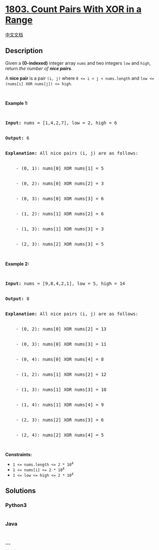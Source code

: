 # [1803. Count Pairs With XOR in a Range](https://leetcode.com/problems/count-pairs-with-xor-in-a-range)

[中文文档](/solution/1800-1899/1803.Count%20Pairs%20With%20XOR%20in%20a%20Range/README.md)

## Description

<p>Given a <strong>(0-indexed)</strong> integer array <code>nums</code> and two integers <code>low</code> and <code>high</code>, return <em>the number of <strong>nice pairs</strong></em>.</p>

<p>A <strong>nice pair</strong> is a pair <code>(i, j)</code> where <code>0 &lt;= i &lt; j &lt; nums.length</code> and <code>low &lt;= (nums[i] XOR nums[j]) &lt;= high</code>.</p>

<p>&nbsp;</p>

<p><strong>Example 1:</strong></p>

<pre>


<strong>Input:</strong> nums = [1,4,2,7], low = 2, high = 6


<strong>Output:</strong> 6


<strong>Explanation:</strong> All nice pairs (i, j) are as follows:


    - (0, 1): nums[0] XOR nums[1] = 5 


    - (0, 2): nums[0] XOR nums[2] = 3


    - (0, 3): nums[0] XOR nums[3] = 6


    - (1, 2): nums[1] XOR nums[2] = 6


    - (1, 3): nums[1] XOR nums[3] = 3


    - (2, 3): nums[2] XOR nums[3] = 5


</pre>

<p><strong>Example 2:</strong></p>

<pre>


<strong>Input:</strong> nums = [9,8,4,2,1], low = 5, high = 14


<strong>Output:</strong> 8


<strong>Explanation:</strong> All nice pairs (i, j) are as follows:


​​​​​    - (0, 2): nums[0] XOR nums[2] = 13


&nbsp;   - (0, 3): nums[0] XOR nums[3] = 11


&nbsp;   - (0, 4): nums[0] XOR nums[4] = 8


&nbsp;   - (1, 2): nums[1] XOR nums[2] = 12


&nbsp;   - (1, 3): nums[1] XOR nums[3] = 10


&nbsp;   - (1, 4): nums[1] XOR nums[4] = 9


&nbsp;   - (2, 3): nums[2] XOR nums[3] = 6


&nbsp;   - (2, 4): nums[2] XOR nums[4] = 5</pre>

<p>&nbsp;</p>

<p><strong>Constraints:</strong></p>

<ul>
    <li><code>1 &lt;= nums.length &lt;= 2 * 10<sup>4</sup></code></li>
    <li><code>1 &lt;= nums[i] &lt;= 2 * 10<sup>4</sup></code></li>
    <li><code>1 &lt;= low &lt;= high &lt;= 2 * 10<sup>4</sup></code></li>
</ul>

## Solutions

<!-- tabs:start -->

### **Python3**

```python

```

### **Java**

```java

```

### **...**

```

```

<!-- tabs:end -->
